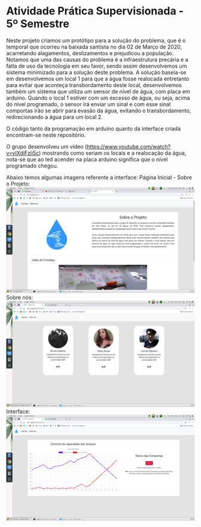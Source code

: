 # Atividade Prática Supervisionada - 5º Semestre

Neste projeto criamos um protótipo para a solução do problema, que é o temporal que ocorreu na baixada santista no dia 02 de Março de 2020, acarretando alagamentos, deslizamentos e prejudicou a população. 
Notamos que uma das causas do problema é a infraestrutura precária e a falta de uso da tecnologia em seu favor, sendo assim desenvolvemos um sistema minimizado para a solução deste problema. 
A solução baseia-se em desenvolvemos um local 1 para que a água fosse realocada entretanto para evitar que aconteça transbordamento deste local, desenvolvemos também um sistema que utiliza um sensor de nível de água, com placa em arduino. Quando o local 1 estiver com um excesso de água, ou seja, acima do nível programado, o sensor irá enviar um sinal e com esse sinal comportas irão se abrir para evasão da água, evitando o transbordamento, redirecionando a água para um local 2. 

O código tanto da programação em arduino quanto da interface criada encontram-se neste repositório.

O grupo desenvolveu um vídeo (https://www.youtube.com/watch?v=yIXdiFzii5c) mostrando como seriam os locais e a realocação da água, nota-se que ao led acender na placa arduino significa que o nível programado chegou. 

Abaixo temos algumas imagens referente a interface:
Página Inicial - Sobre o Projeto:
![Sobre o Projeto](https://github.com/ca-sousa/aps5/blob/master/img/sobreprojeto.png)
Sobre nós:
![Sobre nós](https://github.com/ca-sousa/aps5/blob/master/img/sobrenos.png)
Interface:
![Interface](https://github.com/ca-sousa/aps5/blob/master/img/interface.png)
